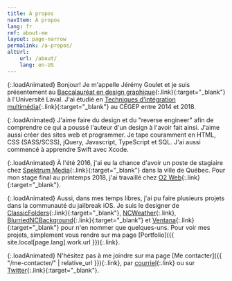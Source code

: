 ```yaml
---
title: À propos
navItem: À propos
lang: fr
ref: about-me
layout: page-narrow
permalink: /a-propos/
altUrl:
    url: /about/
    lang: en-US
---
```

{:.loadAnimated}
Bonjour! Je m'appelle Jérémy Goulet et je suis présentement au [Baccalauréat en design graphique](https://www.design.ulaval.ca/programmes/baccalaureat-design-graphique.html){:.link}{:target="_blank"} à l'Université Laval. J'ai étudié en [Techniques d'intégration multimédia](http://timcsf.ca/){:.link}{:target="_blank"} au CÉGEP entre 2014 et 2018.

{:.loadAnimated}
J'aime faire du design et du "reverse engineer" afin de comprendre ce qui a poussé l'auteur d'un design à l'avoir fait ainsi. J'aime aussi créer des sites web et programmer. Je tape couramment en HTML, CSS (SASS/SCSS), jQuery, Javascript, TypeScript et SQL. J'ai aussi commencé à apprendre Swift avec Xcode.

{:.loadAnimated}
À l'été 2016, j'ai eu la chance d'avoir un poste de stagiaire chez [Spektrum Media](https://spektrummedia.com/){:.link}{:target="_blank"} dans la ville de Québec. Pour mon stage final au printemps 2018, j'ai travaillé chez [O2 Web](https://o2web.ca/){:.link}{:target="_blank"}.

{:.loadAnimated}
Aussi, dans mes temps libres, j'ai pu faire plusieurs projets dans la communauté du jailbreak iOS.
Je suis le designer de [ClassicFolders](http://cydia.saurik.com/package/org.coolstar.classicfolders2){:.link}{:target="_blank"},
[NCWeather](/work/#ncweather){:.link}, [BlurriedNCBackground](http://cydia.saurik.com/package/org.thebigboss.blurriedncbackground/){:.link}{:target="_blank"}
et [Ventana](http://cydia.saurik.com/package/org.coolstar.ventana/){:.link}{:target="_blank"} pour n'en nommer que quelques-uns.
Pour voir mes projets, simplement vous rendre sur ma page [Portfolio]({{ site.local[page.lang].work.url }}){:.link}.

{:.loadAnimated}
N'hésitez pas à me joindre sur ma page [Me contacter]({{ "/me-contacter/" | relative_url }}){:.link}, par [courriel](mailto:info@jeremygoulet.ca){:.link} ou sur [Twitter](https://twitter.com/jeremygoulet){:.link}{:target="_blank"}.
